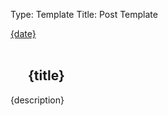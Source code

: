 Type: Template
Title: Post Template

<style>
    .post-image-th {
    float: left;
    max-height: 20em; 
    width: auto;
    background-image: url('{image}');
    background-size: cover;
    background-position: center;
    margin-right: 2em;
    margin-bottom: 2em;
    border: 1px solid var(--text);
}
</style>

<div class="post-info">
    <i class="fa-solid fa-clock"></i> <a href="{permalink}">{date}</a>
</div>
<br>
<article>
        <div class="post-image-th">
    </div>
    <div class="post-title">
    <h1 class="large">{title}</h1>
    </div>
<p>{description}</p>
<br>
</article>
</div>
</div>
		